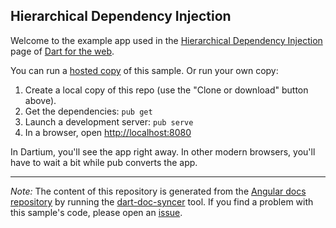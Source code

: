 ## Hierarchical Dependency Injection

Welcome to the example app used in the
[Hierarchical Dependency Injection](https://webdev.dartlang.org/angular/guide/hierarchical-dependency-injection) page
of [Dart for the web](https://webdev.dartlang.org).

You can run a [hosted copy](https://webdev.dartlang.org/examples/hierarchical-dependency-injection) of this
sample. Or run your own copy:

1. Create a local copy of this repo (use the "Clone or download" button above).
2. Get the dependencies: `pub get`
3. Launch a development server: `pub serve`
4. In a browser, open [http://localhost:8080](http://localhost:8080)

In Dartium, you'll see the app right away. In other modern browsers,
you'll have to wait a bit while pub converts the app.

---

*Note:* The content of this repository is generated from the
[Angular docs repository][docs repo] by running the
[dart-doc-syncer](//github.com/dart-lang/dart-doc-syncer) tool.
If you find a problem with this sample's code, please open an [issue][].

[docs repo]: //github.com/dart-lang/site-webdev/tree/4.x/examples/ng/doc/hierarchical-dependency-injection
[issue]: //github.com/dart-lang/site-webdev/issues/new?title=[4.x]%20examples/ng/doc/hierarchical-dependency-injection
